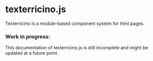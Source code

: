 # texterricino.js

Texterricino is a module-based component system for html pages.

### Work in progress:

This documentation of texterricino.js is still incomplete and might be updated at a future point.
